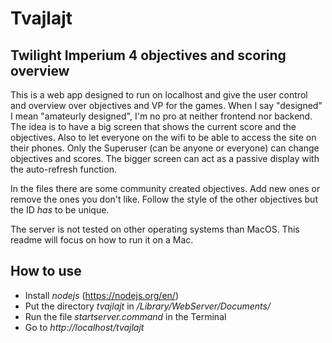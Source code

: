 # Tvajlajt
## Twilight Imperium 4 objectives and scoring overview

This is a web app designed to run on localhost and give the user control and overview over objectives and VP for the games. When I say "designed" I mean "amateurly designed", I'm no pro at neither frontend nor backend.
The idea is to have a big screen that shows the current score and the objectives. Also to let everyone on the wifi to be able to access the site on their phones. Only the Superuser (can be anyone or everyone) can change objectives and scores. The bigger screen can act as a passive display with the auto-refresh function.

In the files there are some community created objectives. Add new ones or remove the ones you don't like. Follow the style of the other objectives but the ID _has_ to be unique.

The server is not tested on other operating systems than MacOS. This readme will focus on how to run it on a Mac.

## How to use
* Install _nodejs_ (https://nodejs.org/en/)
* Put the directory _tvajlajt_ in _/Library/WebServer/Documents/_
* Run the file _startserver.command_ in the Terminal
* Go to _http://localhost/tvajlajt_
